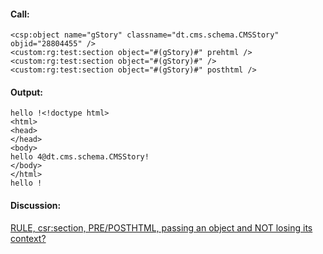 #### Call:

```
<csp:object name="gStory" classname="dt.cms.schema.CMSStory" objid="28804455" />
<custom:rg:test:section object="#(gStory)#" prehtml />
<custom:rg:test:section object="#(gStory)#" />
<custom:rg:test:section object="#(gStory)#" posthtml />
```

#### Output:

```
hello !<!doctype html>
<html>
<head>
</head>
<body>
hello 4@dt.cms.schema.CMSStory!
</body>
</html>
hello !
```

#### Discussion:

[RULE, csr:section, PRE/POSTHTML, passing an object and NOT losing its context?](https://groups.google.com/d/topic/intersystems-public-cache/IU3MtavDRdM/discussion)